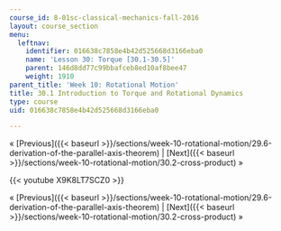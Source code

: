 ```yaml
---
course_id: 8-01sc-classical-mechanics-fall-2016
layout: course_section
menu:
  leftnav:
    identifier: 016638c7858e4b42d525668d3166eba0
    name: 'Lesson 30: Torque [30.1-30.5]'
    parent: 146d8dd77c99bbafceb8ed10af8bee47
    weight: 1910
parent_title: 'Week 10: Rotational Motion'
title: 30.1 Introduction to Torque and Rotational Dynamics
type: course
uid: 016638c7858e4b42d525668d3166eba0

---
```


« [Previous]({{< baseurl >}}/sections/week-10-rotational-motion/29.6-derivation-of-the-parallel-axis-theorem) | [Next]({{< baseurl >}}/sections/week-10-rotational-motion/30.2-cross-product) »

{{< youtube X9K8LT7SCZ0 >}}

« [Previous]({{< baseurl >}}/sections/week-10-rotational-motion/29.6-derivation-of-the-parallel-axis-theorem) | [Next]({{< baseurl >}}/sections/week-10-rotational-motion/30.2-cross-product) »